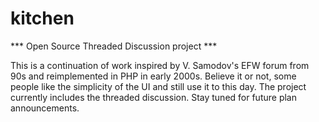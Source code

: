 # kitchen
*** Open Source Threaded Discussion project ***

This is a continuation of work inspired by V. Samodov's EFW forum from 90s and reimplemented in PHP in early 2000s.
Believe it or not, some people like the simplicity of the UI and still use it to this day.
The project currently includes the threaded discussion. Stay tuned for future plan announcements. 
